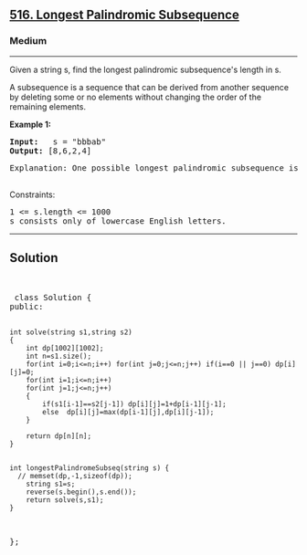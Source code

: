 
<h2><a href="https://leetcode.com/problems/longest-palindromic-subsequence/description/">516. Longest Palindromic Subsequence</a></h2>
<h3>Medium</h3>
<hr>
<div><p>
Given a string s, find the longest palindromic subsequence's length in s.

A subsequence is a sequence that can be derived from another sequence by deleting some or no elements without changing the order of the remaining elements.
</p>


<p><strong>Example 1:</strong></p>
<pre><strong>Input:</strong>   s = "bbbab"
<strong>Output:</strong> [8,6,2,4]
</pre>
<pre>
Explanation: One possible longest palindromic subsequence is "bbbb".
  </pre>
  

Constraints:
<pre>
1 <= s.length <= 1000
s consists only of lowercase English letters.
</pre>
<hr>
 <h2><strong><b>Solution</b></strong></h2>
 <br>
 <pre>
 class Solution {
public:
    
    int solve(string s1,string s2)
    {
        int dp[1002][1002];
        int n=s1.size();
        for(int i=0;i<=n;i++) for(int j=0;j<=n;j++) if(i==0 || j==0) dp[i][j]=0;
        for(int i=1;i<=n;i++) 
        for(int j=1;j<=n;j++) 
        {
            if(s1[i-1]==s2[j-1]) dp[i][j]=1+dp[i-1][j-1];
            else  dp[i][j]=max(dp[i-1][j],dp[i][j-1]);
        }
        
        return dp[n][n];
    }
    
    
    int longestPalindromeSubseq(string s) {
      // memset(dp,-1,sizeof(dp));
        string s1=s;
        reverse(s.begin(),s.end());
        return solve(s,s1);
    }
};
 </pre>

